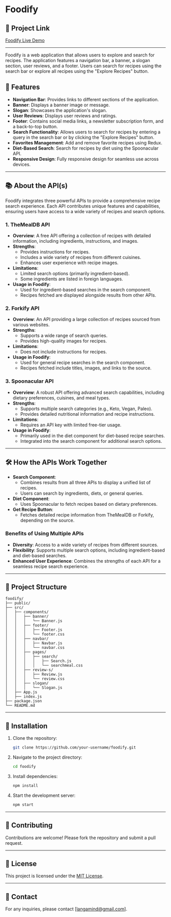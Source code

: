 # Foodify

## 🔗 Project Link

[Foodify Live Demo](https://foodifymeals.netlify.app/)

---

Foodify is a web application that allows users to explore and search for recipes. The application features a navigation bar, a banner, a slogan section, user reviews, and a footer. Users can search for recipes using the search bar or explore all recipes using the "Explore Recipes" button.

## 🌟 Features

- **Navigation Bar**: Provides links to different sections of the application.
- **Banner**: Displays a banner image or message.
- **Slogan**: Showcases the application's slogan.
- **User Reviews**: Displays user reviews and ratings.
- **Footer**: Contains social media links, a newsletter subscription form, and a back-to-top button.
- **Search Functionality**: Allows users to search for recipes by entering a query in the search bar or by clicking the "Explore Recipes" button.
- **Favorites Management**: Add and remove favorite recipes using Redux.
- **Diet-Based Search**: Search for recipes by diet using the Spoonacular API.
- **Responsive Design**: Fully responsive design for seamless use across devices.

---

## 📚 About the API(s)

Foodify integrates three powerful APIs to provide a comprehensive recipe search experience. Each API contributes unique features and capabilities, ensuring users have access to a wide variety of recipes and search options.

### 1. TheMealDB API

- **Overview**: A free API offering a collection of recipes with detailed information, including ingredients, instructions, and images.
- **Strengths**:
  - Provides instructions for recipes.
  - Includes a wide variety of recipes from different cuisines.
  - Enhances user experience with recipe images.
- **Limitations**:
  - Limited search options (primarily ingredient-based).
  - Some ingredients are listed in foreign languages.
- **Usage in Foodify**:
  - Used for ingredient-based searches in the search component.
  - Recipes fetched are displayed alongside results from other APIs.

### 2. Forkify API

- **Overview**: An API providing a large collection of recipes sourced from various websites.
- **Strengths**:
  - Supports a wide range of search queries.
  - Provides high-quality images for recipes.
- **Limitations**:
  - Does not include instructions for recipes.
- **Usage in Foodify**:
  - Used for general recipe searches in the search component.
  - Recipes fetched include titles, images, and links to the source.

### 3. Spoonacular API

- **Overview**: A robust API offering advanced search capabilities, including dietary preferences, cuisines, and meal types.
- **Strengths**:
  - Supports multiple search categories (e.g., Keto, Vegan, Paleo).
  - Provides detailed nutritional information and recipe instructions.
- **Limitations**:
  - Requires an API key with limited free-tier usage.
- **Usage in Foodify**:
  - Primarily used in the diet component for diet-based recipe searches.
  - Integrated into the search component for additional search options.

---

## 🛠️ How the APIs Work Together

- **Search Component**:
  - Combines results from all three APIs to display a unified list of recipes.
  - Users can search by ingredients, diets, or general queries.
- **Diet Component**:
  - Uses Spoonacular to fetch recipes based on dietary preferences.
- **Get Recipe Button**:
  - Fetches detailed recipe information from TheMealDB or Forkify, depending on the source.

### Benefits of Using Multiple APIs

- **Diversity**: Access to a wide variety of recipes from different sources.
- **Flexibility**: Supports multiple search options, including ingredient-based and diet-based searches.
- **Enhanced User Experience**: Combines the strengths of each API for a seamless recipe search experience.

---

## 📂 Project Structure

```
foodify/
├── public/
├── src/
│   ├── components/
│   │   ├── banner/
│   │   │   └── Banner.js
│   │   ├── footer/
│   │   │   ├── Footer.js
│   │   │   └── footer.css
│   │   ├── navbar/
│   │   │   ├── Navbar.js
│   │   │   └── navbar.css
│   │   ├── pages/
│   │   │   ├── search/
│   │   │   │   ├── Search.js
│   │   │   │   └── searchmeal.css
│   │   ├── review-s/
│   │   │   ├── Review.js
│   │   │   └── review.css
│   │   ├── slogan/
│   │   │   └── Slogan.js
│   ├── App.js
│   ├── index.js
├── package.json
└── README.md
```

---

## 🚀 Installation

1. Clone the repository:
   ```bash
   git clone https://github.com/your-username/foodify.git
   ```
2. Navigate to the project directory:
   ```bash
   cd foodify
   ```
3. Install dependencies:
   ```bash
   npm install
   ```
4. Start the development server:
   ```bash
   npm start
   ```

---

## 🤝 Contributing

Contributions are welcome! Please fork the repository and submit a pull request.

---

## 📜 License

This project is licensed under the [MIT License](LICENSE).

---

## 📧 Contact

For any inquiries, please contact [langamind@gmail.com].
